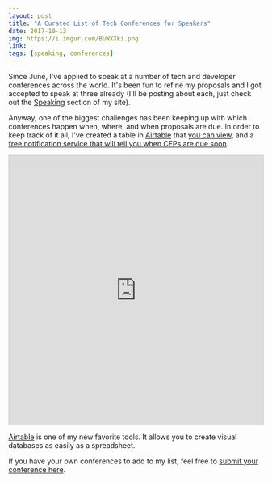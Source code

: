 ```yaml
---
layout: post
title: "A Curated List of Tech Conferences for Speakers"
date: 2017-10-13
img: https://i.imgur.com/BuWXXki.png
link: 
tags: [speaking, conferences]
---
```

Since June, I've applied to speak at a number of tech and developer conferences across the world. It's been fun to refine my proposals and I got accepted to speak at three already (I'll be posting about each, just check out the [Speaking](https://www.karllhughes.com/types/speaking) section of my site).

Anyway, one of the biggest challenges has been keeping up with which conferences happen when, where, and when proposals are due. In order to keep track of it all, I've created a table in [Airtable](https://airtable.com/invite/r/4EaSmQNr) that [you can view](https://airtable.com/shry5mX0LQOFa0rnw), and a [free notification service that will tell you when CFPs are due soon](https://www.cfpland.com/).

<iframe class="airtable-embed" src="https://airtable.com/embed/shry5mX0LQOFa0rnw?backgroundColor=cyan&viewControls=on" frameborder="0" onmousewheel="" width="100%" height="533" style="background: transparent; border: 1px solid #ccc;"></iframe>

[Airtable](https://airtable.com/invite/r/4EaSmQNr) is one of my new favorite tools. It allows you to create visual databases as easily as a spreadsheet.

If you have your own conferences to add to my list, feel free to [submit your conference here](https://www.cfpland.com/#submit).
